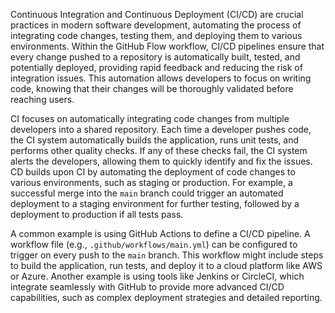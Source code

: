 Continuous Integration and Continuous Deployment (CI/CD) are crucial practices in modern software development, automating the process of integrating code changes, testing them, and deploying them to various environments. Within the GitHub Flow workflow, CI/CD pipelines ensure that every change pushed to a repository is automatically built, tested, and potentially deployed, providing rapid feedback and reducing the risk of integration issues. This automation allows developers to focus on writing code, knowing that their changes will be thoroughly validated before reaching users.

CI focuses on automatically integrating code changes from multiple developers into a shared repository. Each time a developer pushes code, the CI system automatically builds the application, runs unit tests, and performs other quality checks. If any of these checks fail, the CI system alerts the developers, allowing them to quickly identify and fix the issues. CD builds upon CI by automating the deployment of code changes to various environments, such as staging or production. For example, a successful merge into the `main` branch could trigger an automated deployment to a staging environment for further testing, followed by a deployment to production if all tests pass.

A common example is using GitHub Actions to define a CI/CD pipeline. A workflow file (e.g., `.github/workflows/main.yml`) can be configured to trigger on every push to the `main` branch. This workflow might include steps to build the application, run tests, and deploy it to a cloud platform like AWS or Azure. Another example is using tools like Jenkins or CircleCI, which integrate seamlessly with GitHub to provide more advanced CI/CD capabilities, such as complex deployment strategies and detailed reporting.